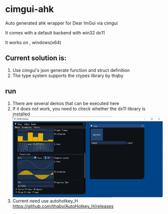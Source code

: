 # cimgui-ahk

Auto generated ahk wrapper for Dear ImGui via cimgui

It comes with a default backend with win32 dx11

It works on , windows(x64)

## Current solution is:
1. Use cimgui's json generate function and struct definition
2. The type system supports the ctypes library by thqby

## run
1. There are several demos that can be executed here
2. If it does not work, you need to check whether the dx11 library is installed
![图 0](images/540617b1176fa053a11679d1b10e135dfbc112c226f8114bc1a90b8137ae64c2.png)  
3. Current need use autohotkey_H https://github.com/thqby/AutoHotkey_H/releases
